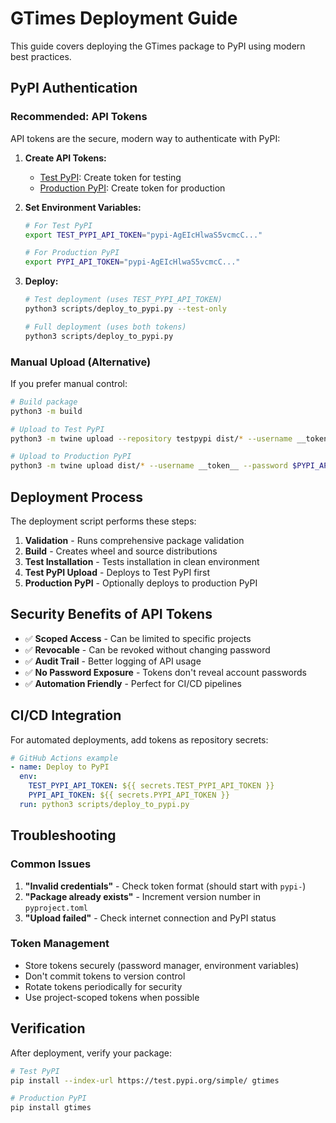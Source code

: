# GTimes Deployment Guide

This guide covers deploying the GTimes package to PyPI using modern best practices.

## PyPI Authentication

### Recommended: API Tokens

API tokens are the secure, modern way to authenticate with PyPI:

1. **Create API Tokens:**
   - [Test PyPI](https://test.pypi.org/manage/account/token/): Create token for testing
   - [Production PyPI](https://pypi.org/manage/account/token/): Create token for production

2. **Set Environment Variables:**
   ```bash
   # For Test PyPI
   export TEST_PYPI_API_TOKEN="pypi-AgEIcHlwaS5vcmcC..."
   
   # For Production PyPI  
   export PYPI_API_TOKEN="pypi-AgEIcHlwaS5vcmcC..."
   ```

3. **Deploy:**
   ```bash
   # Test deployment (uses TEST_PYPI_API_TOKEN)
   python3 scripts/deploy_to_pypi.py --test-only
   
   # Full deployment (uses both tokens)
   python3 scripts/deploy_to_pypi.py
   ```

### Manual Upload (Alternative)

If you prefer manual control:

```bash
# Build package
python3 -m build

# Upload to Test PyPI
python3 -m twine upload --repository testpypi dist/* --username __token__ --password $TEST_PYPI_API_TOKEN

# Upload to Production PyPI
python3 -m twine upload dist/* --username __token__ --password $PYPI_API_TOKEN
```

## Deployment Process

The deployment script performs these steps:

1. **Validation** - Runs comprehensive package validation
2. **Build** - Creates wheel and source distributions
3. **Test Installation** - Tests installation in clean environment
4. **Test PyPI Upload** - Deploys to Test PyPI first
5. **Production PyPI** - Optionally deploys to production PyPI

## Security Benefits of API Tokens

- ✅ **Scoped Access** - Can be limited to specific projects
- ✅ **Revocable** - Can be revoked without changing password
- ✅ **Audit Trail** - Better logging of API usage
- ✅ **No Password Exposure** - Tokens don't reveal account passwords
- ✅ **Automation Friendly** - Perfect for CI/CD pipelines

## CI/CD Integration

For automated deployments, add tokens as repository secrets:

```yaml
# GitHub Actions example
- name: Deploy to PyPI
  env:
    TEST_PYPI_API_TOKEN: ${{ secrets.TEST_PYPI_API_TOKEN }}
    PYPI_API_TOKEN: ${{ secrets.PYPI_API_TOKEN }}
  run: python3 scripts/deploy_to_pypi.py
```

## Troubleshooting

### Common Issues

1. **"Invalid credentials"** - Check token format (should start with `pypi-`)
2. **"Package already exists"** - Increment version number in `pyproject.toml`
3. **"Upload failed"** - Check internet connection and PyPI status

### Token Management

- Store tokens securely (password manager, environment variables)
- Don't commit tokens to version control
- Rotate tokens periodically for security
- Use project-scoped tokens when possible

## Verification

After deployment, verify your package:

```bash
# Test PyPI
pip install --index-url https://test.pypi.org/simple/ gtimes

# Production PyPI
pip install gtimes
```